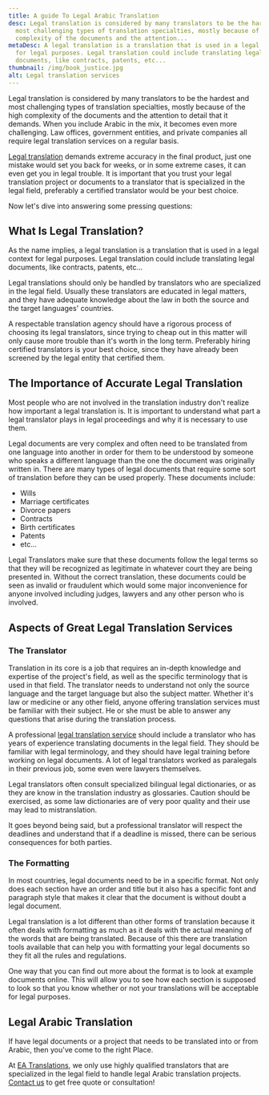 ```yaml
---
title: A guide To Legal Arabic Translation
desc: Legal translation is considered by many translators to be the hardest and
  most challenging types of translation specialties, mostly because of the high
  complexity of the documents and the attention...
metaDesc: A legal translation is a translation that is used in a legal context
  for legal purposes. Legal translation could include translating legal
  documents, like contracts, patents, etc...
thumbnail: /img/book_justice.jpg
alt: Legal translation services
---
```

Legal translation is considered by many translators to be the hardest and most challenging types of translation specialties, mostly because of the high complexity of the documents and the attention to detail that it demands. When you include Arabic in the mix, it becomes even more challenging. Law offices, government entities, and private companies all require legal translation services on a regular basis.

[Legal translation](https://englisharabictranslations.com/translation-services/) demands extreme accuracy in the final product, just one mistake would set you back for weeks, or in some extreme cases, it can even get you in legal trouble. It is important that you trust your legal translation project or documents to a translator that is specialized in the legal field, preferably a certified translator would be your best choice.

Now let's dive into answering some pressing questions:

## What Is Legal Translation?

As the name implies, a legal translation is a translation that is used in a legal context for legal purposes. Legal translation could include translating legal documents, like contracts, patents, etc... 

Legal translations should only be handled by translators who are specialized in the legal field. Usually these translators are educated in legal matters, and they have adequate knowledge about the law in both the source and the target languages' countries.

A respectable translation agency should have a rigorous process of choosing its legal translators, since trying to cheap out in this matter will only cause more trouble than it's worth in the long term. Preferably hiring certified translators is your best choice, since they have already been screened by the legal entity that certified them.

## The Importance of Accurate Legal Translation

Most people who are not involved in the translation industry don't realize how important a legal translation is. It is important to understand what part a legal translator plays in legal proceedings and why it is necessary to use them.

Legal documents are very complex and often need to be translated from one language into another in order for them to be understood by someone who speaks a different language than the one the document was originally written in. There are many types of legal documents that require some sort of translation before they can be used properly. These documents include:

* Wills
* Marriage certificates
* Divorce papers
* Contracts
* Birth certificates
* Patents
* etc...

Legal Translators make sure that these documents follow the legal terms so that they will be recognized as legitimate in whatever court they are being presented in. Without the correct translation, these documents could be seen as invalid or fraudulent which would some major inconvenience for anyone involved including judges, lawyers and any other person who is involved.

## Aspects of Great Legal Translation Services

### The Translator

Translation in its core is a job that requires an in-depth knowledge and expertise of the project's field, as well as the specific terminology that is used in that field. The translator needs to understand not only the source language and the target language but also the subject matter. Whether it's law or medicine or any other field, anyone offering translation services must be familiar with their subject. He or she must be able to answer any questions that arise during the translation process.

A professional [legal translation service](https://englisharabictranslations.com/translation-services/) should include a translator who has years of experience translating documents in the legal field. They should be familiar with legal terminology, and they should have legal training before working on legal documents. A lot of legal translators worked as paralegals in their previous job, some even were lawyers themselves.

Legal translators often consult specialized bilingual [](https://en.wikipedia.org/wiki/Law_dictionary "Law dictionary")legal dictionaries, or as they are know in the translation industry as glossaries. Caution should be exercised, as some law dictionaries are of very poor quality and their use may lead to mistranslation.

It goes beyond being said, but a professional translator will respect the deadlines and understand that if a deadline is missed, there can be serious consequences for both parties.

### The Formatting

In most countries, legal documents need to be in a specific format. Not only does each section have an order and title but it also has a specific font and paragraph style that makes it clear that the document is without doubt a legal document. 

Legal translation is a lot different than other forms of translation because it often deals with formatting as much as it deals with the actual meaning of the words that are being translated. Because of this there are translation tools available that can help you with formatting your legal documents so they fit all the rules and regulations.

One way that you can find out more about the format is to look at example documents online. This will allow you to see how each section is supposed to look so that you know whether or not your translations will be acceptable for legal purposes.

## Legal Arabic Translation

If have legal documents or a project that needs to be translated into or from Arabic, then you've come to the right Place.

At [EA Translations](https://englisharabictranslations.com/), we only use highly qualified translators that are specialized in the legal field to handle legal Arabic translation projects. [Contact us](https://englisharabictranslations.com/) to get free quote or consultation!